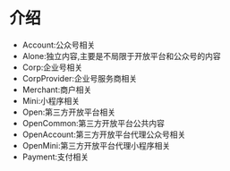 # 介绍
- Account:公众号相关
- Alone:独立内容,主要是不局限于开放平台和公众号的内容
- Corp:企业号相关
- CorpProvider:企业号服务商相关
- Merchant:商户相关
- Mini:小程序相关
- Open:第三方开放平台相关
- OpenCommon:第三方开放平台公共内容
- OpenAccount:第三方开放平台代理公众号相关
- OpenMini:第三方开放平台代理小程序相关
- Payment:支付相关

